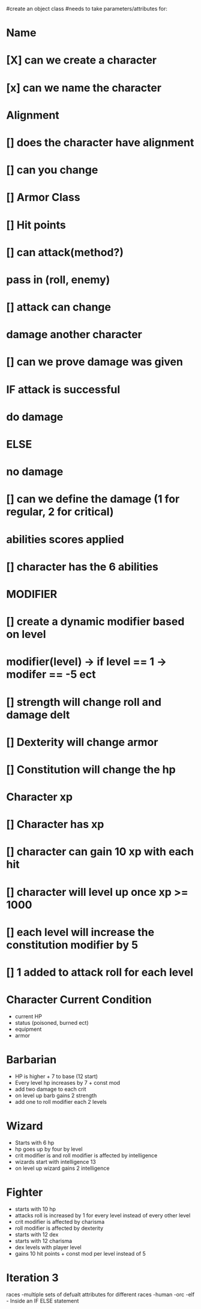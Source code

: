 #create an object class
#needs to take parameters/attributes for:
#   Name
#   [X] can we create a character
#   [x] can we name the character
#   Alignment
#   [] does the character have alignment
#   [] can you change
#   [] Armor Class
#   [] Hit points
#   [] can attack(method?)
#       pass in (roll, enemy)
#   [] attack can change
#   damage another character
#   [] can we prove damage was given
#       IF attack is successful
#           do damage
#       ELSE
#           no damage
#   [] can we define the damage (1 for regular, 2 for critical)
#   abilities scores applied
#   [] character has the 6 abilities
#   MODIFIER
#   [] create a dynamic modifier based on level
#   modifier(level) -> if level == 1 -> modifer == -5 ect
#   [] strength will change roll and damage delt
#   [] Dexterity will change armor
#   [] Constitution will change the hp
# Character xp
#   [] Character has xp
#   [] character can gain 10 xp with each hit
#   [] character will level up once xp >= 1000
#   [] each level will increase the constitution modifier by 5
#   [] 1 added to attack roll for each level

# Character Current Condition
-   current HP
-   status (poisoned, burned ect)
-   equipment
-   armor



# Barbarian
- HP is higher + 7 to base (12 start)
- Every level hp increases by 7 + const mod
- add two damage to each crit
- on level up barb gains 2 strength
- add one to roll modifier each 2 levels

# Wizard
- Starts with 6 hp
- hp goes up by four by level
- crit modifier is and roll modifier is affected by intelligence 
- wizards start with intelligence 13
- on level up wizard gains 2 intelligence 

# Fighter
- starts with 10 hp
- attacks roll is increased by 1 for every level instead of every other level
- crit modifier is affected by charisma
- roll modifier is affected by dexterity
- starts with 12 dex
- starts with 12 charisma
- dex levels with player level
- gains 10 hit points + const mod per level instead of 5


# Iteration 3

races
    -multiple sets of defualt attributes for different races
        -human
        -orc
        -elf
    - Inside an IF ELSE statement